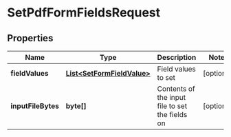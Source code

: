 
# SetPdfFormFieldsRequest

## Properties
Name | Type | Description | Notes
------------ | ------------- | ------------- | -------------
**fieldValues** | [**List&lt;SetFormFieldValue&gt;**](SetFormFieldValue.md) | Field values to set |  [optional]
**inputFileBytes** | **byte[]** | Contents of the input file to set the fields on |  [optional]




